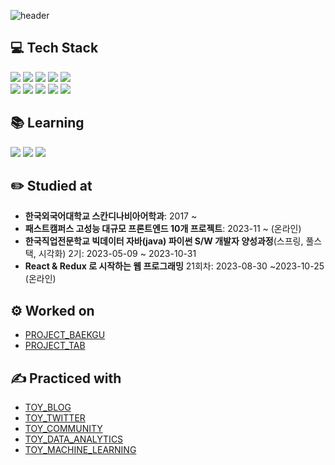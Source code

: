 ![header](https://capsule-render.vercel.app/api?type=waving&color=234E70&height=150&section=header&text=DancingKim's%20GitHub&fontSize=50&fontAlign=65&fontColor=FBF8BE)

## 💻 Tech Stack
<div class="tech__form"> 
<div class="tech__form-front"> 
<img src="https://img.shields.io/badge/html5-E34F26?style=for-the-badge&logo=html5&logoColor=white">
<img src="https://img.shields.io/badge/css3-1572B6?style=for-the-badge&logo=css3&logoColor=white">
 <img src="https://img.shields.io/badge/sass-CC6699?style=for-the-badge&logo=sass&logoColor=white">
<img src="https://img.shields.io/badge/JavaScript-F7DF1E?style=for-the-badge&logo=javascript&logoColor=white">
<img src="https://img.shields.io/badge/typescript-3178C6?style=for-the-badge&logo=typescript&logoColor=white">
</div>
<div class="tech__form-back"> 
<img src="https://img.shields.io/badge/java-FE5F50?style=for-the-badge&logo=java&logoColor=white">
<img src="https://img.shields.io/badge/react-61DAFB?style=for-the-badge&logo=react&logoColor=white">
<img src="https://img.shields.io/badge/firebase-FFCA28?style=for-the-badge&logo=firebase&logoColor=white">
<img src="https://img.shields.io/badge/springboot-6DB33F?style=for-the-badge&logo=springboot&logoColor=white">
<img src="https://img.shields.io/badge/mysql-4479A1?style=for-the-badge&logo=mysql&logoColor=white">
</div>
</div>

## 📚 Learning
<div class="tech__form">
<img src="https://img.shields.io/badge/python-3776AB?style=for-the-badge&logo=python&logoColor=white">
<img src="https://img.shields.io/badge/jupyter-F37626?style=for-the-badge&logo=jupyter&logoColor=white">
<img src="https://img.shields.io/badge/mongodb-47A248?style=for-the-badge&logo=mongodb&logoColor=white">
</div>

## ✏️ Studied at


- **한국외국어대학교 스칸디나비아어학과**: 2017 ~
- **패스트캠퍼스 고성능 대규모 프론트엔드 10개 프로젝트**: 2023-11 ~ (온라인)
- **한국직업전문학교 빅데이터 자바(java) 파이썬 S/W 개발자 양성과정**(스프링, 풀스택, 시각화) 2기: 2023-05-09 ~ 2023-10-31
- **React & Redux 로 시작하는 웹 프로그래밍** 21회차: 2023-08-30 ~2023-10-25 (온라인)

## ⚙️ Worked on

- [PROJECT_BAEKGU](https://github.com/dancingKimDH/baekgu_project)
- [PROJECT_TAB](https://github.com/lee000403/PROJECT_TAB)

## ✍️ Practiced with

- [TOY_BLOG](https://github.com/dancingKimDH/toy_blog)
- [TOY_TWITTER](https://github.com/dancingKimDH/toy_twitter)
- [TOY_COMMUNITY](https://github.com/dancingKimDH/toy_community)
- [TOY_DATA_ANALYTICS](https://github.com/dancingKimDH/toy_data_analytics)
- [TOY_MACHINE_LEARNING](https://github.com/dancingKimDH/toy_machinelearning)

<!--
**dancingKimDH/dancingKimDH** is a ✨ _special_ ✨ repository because its `README.md` (this file) appears on your GitHub profile.

Here are some ideas to get you started:

- 🔭 I’m currently working on ...
- 🌱 I’m currently learning ...
- 👯 I’m looking to collaborate on ...
- 🤔 I’m looking for help with ...
- 💬 Ask me about ...
- 📫 How to reach me: ...
- 😄 Pronouns: ...
- ⚡ Fun fact: ...
-->

